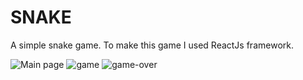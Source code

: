 # SNAKE

A simple snake game.
To make this game I used ReactJs framework.

![Main page](https://user-images.githubusercontent.com/63923347/191662551-ec0a8d49-9d43-40e7-9e93-1af07a1cd26c.png)
![game](https://user-images.githubusercontent.com/63923347/191662805-5e2dd149-2f53-428b-9f63-0076ab55d924.png)
![game-over](https://user-images.githubusercontent.com/63923347/191662910-1737ed7f-089c-4a0d-95ea-f2456e1aa900.png)
